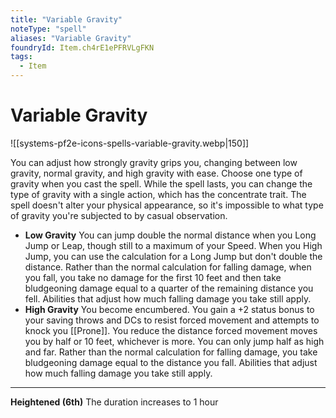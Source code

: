 ```yaml
---
title: "Variable Gravity"
noteType: "spell"
aliases: "Variable Gravity"
foundryId: Item.ch4rE1ePFRVLgFKN
tags:
  - Item
---
```


# Variable Gravity
![[systems-pf2e-icons-spells-variable-gravity.webp|150]]

You can adjust how strongly gravity grips you, changing between low gravity, normal gravity, and high gravity with ease. Choose one type of gravity when you cast the spell. While the spell lasts, you can change the type of gravity with a single action, which has the concentrate trait. The spell doesn't alter your physical appearance, so it's impossible to what type of gravity you're subjected to by casual observation.

*   **Low Gravity** You can jump double the normal distance when you Long Jump or Leap, though still to a maximum of your Speed. When you High Jump, you can use the calculation for a Long Jump but don't double the distance. Rather than the normal calculation for falling damage, when you fall, you take no damage for the first 10 feet and then take bludgeoning damage equal to a quarter of the remaining distance you fell. Abilities that adjust how much falling damage you take still apply.
*   **High Gravity** You become encumbered. You gain a +2 status bonus to your saving throws and DCs to resist forced movement and attempts to knock you [[Prone]]. You reduce the distance forced movement moves you by half or 10 feet, whichever is more. You can only jump half as high and far. Rather than the normal calculation for falling damage, you take bludgeoning damage equal to the distance you fall. Abilities that adjust how much falling damage you take still apply. 

* * *

**Heightened (6th)** The duration increases to 1 hour
